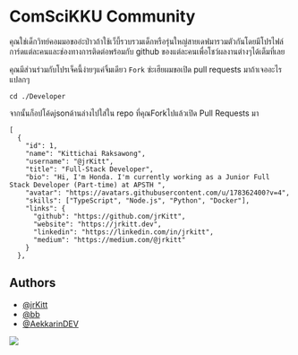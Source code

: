 
# ComSciKKU Community

คุณใช่เด็กวิทย์คอมมอขออ่ะป่าวถ้าใช้เว็บี้รวบรวมเด็กหรือรุ่นใหญ่สายเดฟมารวมตัวกันโดยมีโปรไฟล์การ์ดแต่ละคนและช่องทางการติดต่อพร้อมกับ github ของแต่ละคนเพื่อโชว์ผลงานต่างๆได้เต็มที่เลย

คุณมีส่วนร่วมกับโปรเจ็คนี้ง่ายๆแค่จิ้มเดียว ```Fork```  ซ่ะเฮียผมขอเปิด pull requests มาถ้าเจออะไรแปลกๆ

    

```
cd ./Developer
```
จากนั้นก็อปโค้ดjsonด้านล่างไปใส่ใน repo ที่คุณForkไปแล้วเปิด Pull Requests มา
```
[
  {
    "id": 1,
    "name": "Kittichai Raksawong",
    "username": "@jrKitt",
    "title": "Full-Stack Developer",
    "bio": "Hi, I'm Honda. I'm currently working as a Junior Full Stack Developer (Part-time) at APSTH ",
    "avatar": "https://avatars.githubusercontent.com/u/178362400?v=4",
    "skills": ["TypeScript", "Node.js", "Python", "Docker"],
    "links": {
      "github": "https://github.com/jrKitt",
      "website": "https://jrkitt.dev",
      "linkedin": "https://linkedin.com/in/jrkitt",
      "medium": "https://medium.com/@jrkitt"
    }
  },
```




## Authors

- [@jrKitt](https://www.github.com/jrKitt)
- [@bb](https://github.com/B-bsw)
- [@AekkarinDEV](https://github.com/AekkarinDEV)

<img src="https://i.pinimg.com/736x/45/05/5f/45055fa20e629152b19d7aa50d554a43.jpg" />